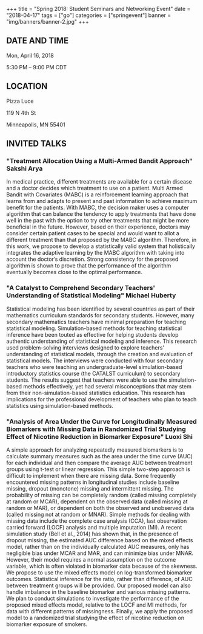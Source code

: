 +++
title = "Spring 2018: Student Seminars and Networking Event"
date = "2018-04-17"
tags = ["go"]
categories = ["springevent"]
banner = "img/banners/banner-2.jpg"
+++
<!--more-->
## DATE AND TIME
Mon, April 16, 2018

5:30 PM – 9:00 PM CDT

## LOCATION
Pizza Luce

119 N 4th St

Minneapolis, MN 55401

## INVITED TALKS 
### "Treatment Allocation Using a Multi-Armed Bandit Approach" Sakshi Arya 

In medical practice, different treatments are available for a certain disease and a doctor decides which treatment to use on a patient. Multi Armed Bandit with Covariates (MABC) is a reinforcement learning approach that learns from and adapts to present and past information to achieve maximum benefit for the patients. With MABC,  the decision maker uses a computer algorithm that can balance the tendency to apply treatments that have done well in the past with the option to try other treatments that might be more beneficial in the future. However, based on their experience, doctors may consider certain patient cases to be special and would want to allot a different treatment than that proposed by the MABC algorithm. Therefore, in this work, we propose to develop a statistically valid system that holistically integrates the adaptive learning by the MABC algorithm with taking into account the doctor’s discretion. Strong consistency for the proposed algorithm is shown to prove that the performance of the algorithm eventually becomes close to the optimal performance.

### "A Catalyst to Comprehend Secondary Teachers' Understanding of Statistical Modeling" Michael Huberty

Statistical modeling has been identified by several countries as part of their mathematics curriculum standards for secondary students. However, many secondary mathematics teachers have minimal preparation for teaching statistical modeling. Simulation-based methods for teaching statistical inference have been touted as effective for helping students develop authentic understanding of statistical modeling and inference. This research used problem-solving interviews designed to explore teachers' understanding of statistical models, through the creation and evaluation of statistical models.  The interviews were conducted with four secondary teachers who were teaching an undergraduate-level simulation-based introductory statistics course (the CATALST curriculum) to secondary students. The results suggest that teachers were able to use the simulation-based methods effectively, yet had several misconceptions that may stem from their non-simulation-based statistics education. This research has implications for the professional development of teachers who plan to teach statistics using simulation-based methods.

### "Analysis of Area Under the Curve for Longitudinally Measured Biomarkers with Missing Data in Randomized Trial Studying Effect of Nicotine Reduction in Biomarker Exposure" Luoxi Shi

A simple approach for analyzing repeatedly measured biomarkers is to calculate summary measures such as the area under the time curve (AUC) for each individual and then compare the average AUC between treatment groups using t-test or linear regression. This simple two-step approach is difficult to implement when there are missing data. Some frequently encountered missing patterns in longitudinal studies include baseline missing, dropout (monotone) missing and intermittent missing. The probability of missing can be completely random (called missing completely at random or MCAR), dependent on the observed data (called missing at random or MAR), or dependent on both the observed and unobserved data (called missing not at random or MNAR). Simple methods for dealing with missing data include the complete case analysis (CCA), last observation carried forward (LOCF) analysis and multiple imputation (MI). A recent simulation study (Bell et al., 2014) has shown that, in the presence of dropout missing, the estimated AUC difference based on the mixed effects model, rather than on the individually calculated AUC measures, only has negligible bias under MCAR and MAR, and can minimize bias under MNAR. However, their model requires a normal assumption on the outcome variable, which is often violated in biomarker data because of the skewness. We propose to use the mixed effects model on log-transformed biomarker outcomes. Statistical inference for the ratio, rather than difference, of AUC between treatment groups will be provided. Our proposed
model can also handle imbalance in the baseline biomarker and various missing patterns. We plan to conduct simulations to investigate the performance of the proposed mixed effects model, relative to the LOCF and MI methods, for data with different patterns of missingness. Finally, we apply the proposed model to a randomized trial studying the effect of nicotine reduction on biomarker exposure of smokers.